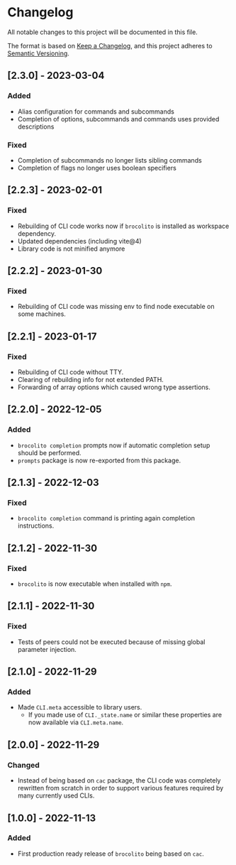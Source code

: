 # Changelog
All notable changes to this project will be documented in this file.

The format is based on [Keep a Changelog](https://keepachangelog.com/en/1.0.0/),
and this project adheres to [Semantic Versioning](https://semver.org/spec/v2.0.0.html).

## [2.3.0] - 2023-03-04
### Added
- Alias configuration for commands and subcommands
- Completion of options, subcommands and commands uses provided descriptions

### Fixed
- Completion of subcommands no longer lists sibling commands
- Completion of flags no longer uses boolean specifiers

## [2.2.3] - 2023-02-01
### Fixed
- Rebuilding of CLI code works now if `brocolito` is installed as workspace dependency.
- Updated dependencies (including vite@4)
- Library code is not minified anymore

## [2.2.2] - 2023-01-30
### Fixed
- Rebuilding of CLI code was missing env to find node executable on some machines.

## [2.2.1] - 2023-01-17
### Fixed
- Rebuilding of CLI code without TTY.
- Clearing of rebuilding info for not extended PATH.
- Forwarding of array options which caused wrong type assertions. 

## [2.2.0] - 2022-12-05
### Added
- `brocolito completion` prompts now if automatic completion setup should be performed.
- `prompts` package is now re-exported from this package.

## [2.1.3] - 2022-12-03
### Fixed
- `brocolito completion` command is printing again completion instructions.

## [2.1.2] - 2022-11-30
### Fixed
- `brocolito` is now executable when installed with `npm`.

## [2.1.1] - 2022-11-30
### Fixed
- Tests of peers could not be executed because of missing global parameter injection.

## [2.1.0] - 2022-11-29
### Added
- Made `CLI.meta` accessible to library users.
  - If you made use of `CLI._state.name` or similar these properties are now available via
    `CLI.meta.name`.

## [2.0.0] - 2022-11-29
### Changed
- Instead of being based on `cac` package, the CLI code was completely rewritten from scratch
  in order to support various features required by many currently used CLIs.

## [1.0.0] - 2022-11-13
### Added
- First production ready release of `brocolito` being based on `cac`.
